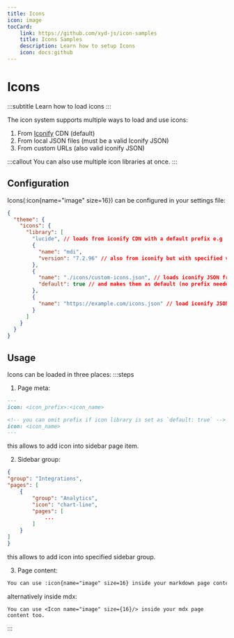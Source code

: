 ```yaml
---
title: Icons
icon: image
tocCard: 
    link: https://github.com/xyd-js/icon-samples
    title: Icons Samples
    description: Learn how to setup Icons
    icon: docs:github
---
```


# Icons
:::subtitle
Learn how to load icons
:::

The icon system supports multiple ways to load and use icons:

1. From [Iconify](http://iconify.design) CDN (default)
2. From local JSON files (must be a valid Iconify JSON)
3. From custom URLs (also valid iconify JSON)

:::callout
You can also use multiple icon libraries at once.
:::

## Configuration

Icons(:icon{name="image" size=16}) can be configured in your settings file: 

```json
{
  "theme": {
    "icons": {
      "library": [
        "lucide", // loads from iconify CDN with a default prefix e.g 'lucide'
        {
          "name": "mdi", 
          "version": "7.2.96" // also from iconify but with specified version
        },
        {
          "name": "./icons/custom-icons.json", // loads iconify JSON from a local file
          "default": true // and makes them as default (no prefix needed)
        },
        {
          "name": "https://example.com/icons.json" // load iconify JSON from an URL
        }
      ]
    }
  }
}
```


## Usage
Icons can be loaded in three places:
:::steps 

1. Page meta:
```md my-page.md
---
icon: <icon_prefix>:<icon_name>

<!-- you can omit prefix if icon library is set as `default: true` -->
icon: <icon_name>
---
```
this allows to add icon into sidebar page item.

2. Sidebar group:
```json
{
"group": "Integrations",
"pages": [
    {
        "group": "Analytics",
        "icon": "chart-line",
        "pages": [
            ...
        ]
    }
]
}
```
this allows to add icon into specified sidebar group. 

3. Page content:

```md
You can use :icon{name="image" size=16} inside your markdown page content too.
```

alternatively inside mdx:
```mdx
You can use <Icon name="image" size={16}/> inside your mdx page content too.
```
:::
